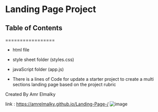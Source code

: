 # Landing Page Project

## Table of Contents
=================

- html file 
- style sheet folder (styles.css)
- javaScript folder (app.js)


- There is a lines of Code for update a starter project to create a multi sections landing page
  based on the project rubric

Created By
Amr Elmalky

link : https://amrelmalky.github.io/Landing-Page-/
![image](https://user-images.githubusercontent.com/69693889/134653421-ffe21e3a-bcdc-4a24-82ba-f7b9777d2e12.png)

